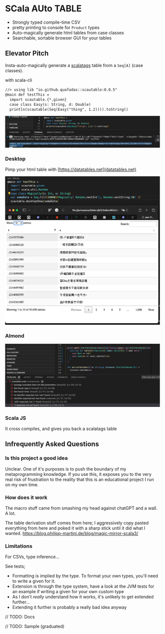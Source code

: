 
# SCala AUto TABLE

- Strongly typed compile-time CSV
- pretty printing to console for `Product` types
- Auto-magically generate html tables from case classes
- Searchable, sortable browser GUI for your tables

## Elevator Pitch
Insta-auto-magically generate a [scalatags](https://github.com/com-lihaoyi/scalatags) table from a `Seq[A]` (case classes).

with scala-cli
```
//> using lib "io.github.quafadas::scautable:0.0.5"
@main def testThis =
  import scautable.{*,given}
  case class Easy(s: String, d: Double)
  println(scautable(Seq(Easy("thing", 1.2)))).toString()
```

![tostring](toString.png)
### Desktop
Pimp your html table with [https://datatables.net](datatables.net)

![desktop](desktop.png)

### Almond
![almond](almond.png)

### Scala JS
It cross compiles, and gives you back a scalatags table

## Infrequently Asked Questions
### Is this project a good idea
Unclear. One of it's purposes is to push the boundary of my metaprogramming knowledge. If you use this, it exposes you to the very real risk of frustration to the reality that this is an educational project I run on my own time.

### How does it work

The macro stuff came from smashing my head against chatGPT and a wall. A lot.

The table derivation stuff comes from here;
I aggressively copy pasted everything from here and poked it with a sharp stick until it did what I wanted.
https://blog.philipp-martini.de/blog/magic-mirror-scala3/

### Limitations

For CSVs, type inference...

See tests;
- Formatting is implied by the type. To format your own types, you'll need to write a given for it.
- Extension is through the type system, have a look at the JVM tests for an example if writing a given for your own custom type
- As I don't _really_ understand how it works, it's unlikely to get extended further...
- Extending it further is probably a really bad idea anyway

// TODO: Docs

// TODO: Sample (graduated)